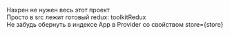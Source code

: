 Нахрен не нужен весь этот проект <br>
Просто в src лежит готовый redux: toolkitRedux <br>
Не забудь обернуть в индексе App в Provider со свойством store={store} <br>
